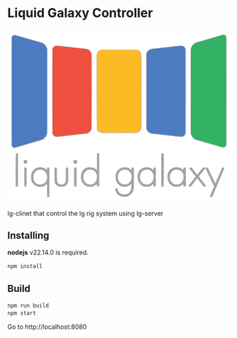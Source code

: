 # Liquid Galaxy Controller

![img](/public/lg-logo.png)

lg-clinet that control the lg rig system using lg-server

## Installing

**nodejs** v22.14.0 is required.

```bash
npm install
```

## Build

```bash
npm run build
npm start
```

Go to http://localhost:8080
